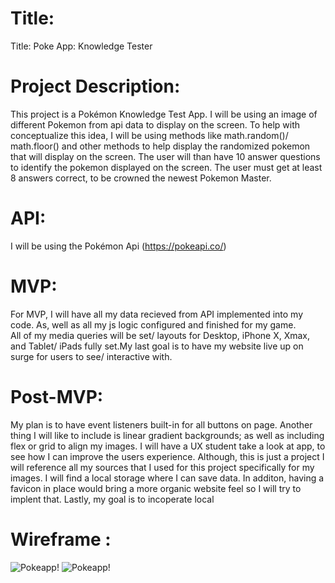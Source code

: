 # Title:

Title: Poke App: Knowledge Tester

# Project Description:

This project is a Pokémon Knowledge Test App. I will be using an image of different Pokemon from api data to display on the screen. To help with conceptualize this idea, I will be using methods like math.random()/ math.floor() and other methods to help display the randomized pokemon that will display on the screen. The user will than have 10 answer questions to identify the pokemon displayed on the screen. The user must get at least 8 answers correct, to be crowned the newest Pokemon Master.

# API:

I will be using the Pokémon Api (https://pokeapi.co/)

# MVP:

For MVP, I will have all my data recieved from API implemented into my code.
As, well as all my js logic configured and finished for my game.  
All of my media queries will be set/ layouts for Desktop, iPhone X, Xmax, and Tablet/ iPads fully set.My last goal is to have my website live up on surge for users to see/ interactive with.

# Post-MVP:

My plan is to have event listeners built-in for all buttons on page.
Another thing I will like to include is linear gradient backgrounds; as well as including flex or grid to align my images.
I will have a UX student take a look at app, to see how I can improve the users experience.
Although, this is just a project I will reference all my sources that I used for this project specifically for my images.
I will find a local storage where I can save data.
In additon, having a favicon in place would bring a more organic website feel so I will try to implent that. Lastly, my goal is to incoperate local

# Wireframe :

![Pokeapp!](https://res.cloudinary.com/dzwjxdnjs/image/upload/v1584038319/HP_Wirefram_drgq6g.png)
![Pokeapp!](https://res.cloudinary.com/dzwjxdnjs/image/upload/v1584038359/Test_WF_ngpo74.png)
